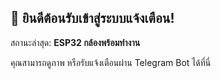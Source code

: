 <!DOCTYPE html>
<html>
<head>
  <meta charset="UTF-8">
  <title>Jaran IOT Mini App</title>
</head>
<body>
  <h2>👋 ยินดีต้อนรับเข้าสู่ระบบแจ้งเตือน!</h2>
  <p>สถานะล่าสุด: <b>ESP32 กล้องพร้อมทำงาน</b></p>
  <p>คุณสามารถดูภาพ หรือรับแจ้งเตือนผ่าน Telegram Bot ได้ที่นี่</p>
</body>
</html>
